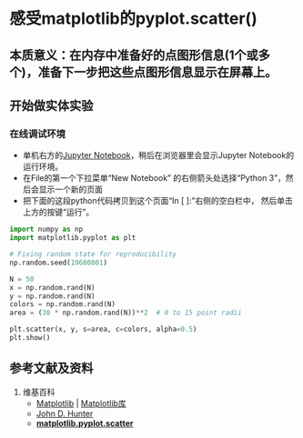 # 感受matplotlib的pyplot.scatter()

## 本质意义：在内存中准备好的点图形信息(1个或多个)，准备下一步把这些点图形信息显示在屏幕上。

## 开始做实体实验

### 在线调试环境

- 单机右方的[Jupyter Notebook](https://mybinder.org/v2/gh/ipython/ipython-in-depth/master?filepath=binder/Index.ipynb)，稍后在浏览器里会显示Jupyter Notebook的运行环境。
- 在File的第一个下拉菜单“New Notebook” 的右侧箭头处选择“Python 3”，然后会显示一个新的页面
- 把下面的这段python代码拷贝到这个页面“In [ ]:”右侧的空白栏中， 然后单击上方的按键“运行”。

```python
import numpy as np
import matplotlib.pyplot as plt

# Fixing random state for reproducibility
np.random.seed(19680801)

N = 50
x = np.random.rand(N)
y = np.random.rand(N)
colors = np.random.rand(N)
area = (30 * np.random.rand(N))**2  # 0 to 15 point radii

plt.scatter(x, y, s=area, c=colors, alpha=0.5)
plt.show()
```

## 参考文献及资料

1. 维基百科
	- [Matplotlib](https://en.wikipedia.org/wiki/Matplotlib) | [Matplotlib库](https://en.wikipedia.org/wiki/Matplotlib)
	- [John D. Hunter](https://en.wikipedia.org/wiki/John_D._Hunter#Matplotlib)
	- [**matplotlib.pyplot.scatter**](https://matplotlib.org/stable/api/_as_gen/matplotlib.pyplot.scatter.html)


